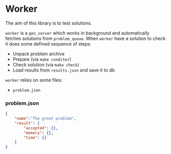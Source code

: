 Worker
===

The aim of this library is to test solutions.

`worker` is a `gen_server` which works in background and automatically
fetches solutions from `problem_queue`. When `worker` have a solution to check
it does some defined sequence of steps:
* Unpack problem archive
* Prepare (via `make conditer`)
* Check solution (via `make check`)
* Load results from `results.json` and save it to db

`worker` relies on some files:
* `problem.json`

### problem.json
```json
{
    "name":"The great problem",
    "result": {
        "accepted": {},
        "memory": {},
        "time": {}
    }
}
```

